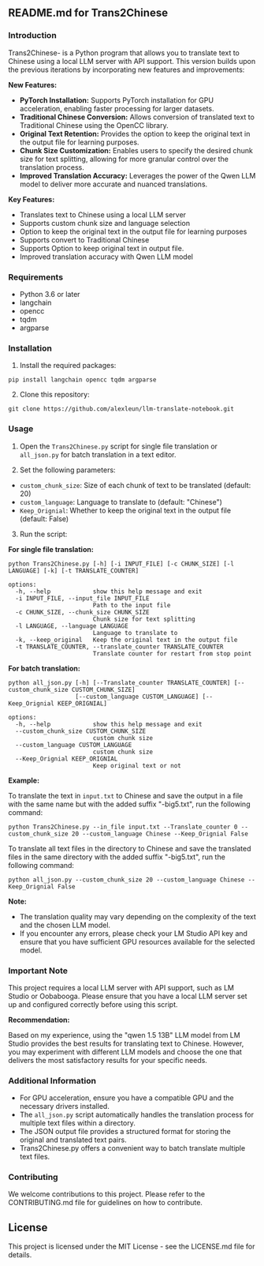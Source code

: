 ## README.md for Trans2Chinese

### Introduction

Trans2Chinese- is a Python program that allows you to translate text to Chinese using a local LLM server with API support. This version builds upon the previous iterations by incorporating new features and improvements:

**New Features:**

* **PyTorch Installation:** Supports PyTorch installation for GPU acceleration, enabling faster processing for larger datasets.
* **Traditional Chinese Conversion:** Allows conversion of translated text to Traditional Chinese using the OpenCC library.
* **Original Text Retention:** Provides the option to keep the original text in the output file for learning purposes.
* **Chunk Size Customization:** Enables users to specify the desired chunk size for text splitting, allowing for more granular control over the translation process.
* **Improved Translation Accuracy:** Leverages the power of the Qwen LLM model to deliver more accurate and nuanced translations.

**Key Features:**

* Translates text to Chinese using a local LLM server
* Supports custom chunk size and language selection
* Option to keep the original text in the output file for learning purposes
* Supports convert to Traditional Chinese
* Supports Option to keep original text in output file.
* Improved translation accuracy with Qwen LLM model

### Requirements

* Python 3.6 or later
* langchain
* opencc
* tqdm
* argparse

### Installation

1. Install the required packages:

```
pip install langchain opencc tqdm argparse
```

2. Clone this repository:

```
git clone https://github.com/alexleun/llm-translate-notebook.git
```

### Usage

1. Open the `Trans2Chinese.py` script for single file translation or `all_json.py` for batch translation in a text editor.

2. Set the following parameters:

* `custom_chunk_size`: Size of each chunk of text to be translated (default: 20)
* `custom_language`: Language to translate to (default: "Chinese")
* `Keep_Orignial`: Whether to keep the original text in the output file (default: False)

3. Run the script:

**For single file translation:**

```
python Trans2Chinese.py [-h] [-i INPUT_FILE] [-c CHUNK_SIZE] [-l LANGUAGE] [-k] [-t TRANSLATE_COUNTER]

options:
  -h, --help            show this help message and exit
  -i INPUT_FILE, --input_file INPUT_FILE
                        Path to the input file
  -c CHUNK_SIZE, --chunk_size CHUNK_SIZE
                        Chunk size for text splitting
  -l LANGUAGE, --language LANGUAGE
                        Language to translate to
  -k, --keep_original   Keep the original text in the output file
  -t TRANSLATE_COUNTER, --translate_counter TRANSLATE_COUNTER
                        Translate counter for restart from stop point
```

**For batch translation:**

```
python all_json.py [-h] [--Translate_counter TRANSLATE_COUNTER] [--custom_chunk_size CUSTOM_CHUNK_SIZE]
                   [--custom_language CUSTOM_LANGUAGE] [--Keep_Orignial KEEP_ORIGNIAL]

options:
  -h, --help            show this help message and exit
  --custom_chunk_size CUSTOM_CHUNK_SIZE
                        custom chunk size
  --custom_language CUSTOM_LANGUAGE
                        custom chunk size
  --Keep_Orignial KEEP_ORIGNIAL
                        Keep original text or not
```

**Example:**

To translate the text in `input.txt` to Chinese and save the output in a file with the same name but with the added suffix "-big5.txt", run the following command:

```
python Trans2Chinese.py --in_file input.txt --Translate_counter 0 --custom_chunk_size 20 --custom_language Chinese --Keep_Orignial False
```

To translate all text files in the directory to Chinese and save the translated files in the same directory with the added suffix "-big5.txt", run the following command:

```
python all_json.py --custom_chunk_size 20 --custom_language Chinese --Keep_Orignial False
```

**Note:**

* The translation quality may vary depending on the complexity of the text and the chosen LLM model.
* If you encounter any errors, please check your LM Studio API key and ensure that you have sufficient GPU resources available for the selected model.



### Important Note

This project requires a local LLM server with API support, such as LM Studio or Oobabooga. Please ensure that you have a local LLM server set up and configured correctly before using this script.

**Recommendation:**

Based on my experience, using the "qwen 1.5 13B" LLM model from LM Studio provides the best results for translating text to Chinese. However, you may experiment with different LLM models and choose the one that delivers the most satisfactory results for your specific needs.

### Additional Information

* For GPU acceleration, ensure you have a compatible GPU and the necessary drivers installed.
* The `all_json.py` script automatically handles the translation process for multiple text files within a directory.
* The JSON output file provides a structured format for storing the original and translated text pairs.
* Trans2Chinese.py offers a convenient way to batch translate multiple text files.

### Contributing

We welcome contributions to this project. Please refer to the CONTRIBUTING.md file for guidelines on how to contribute.

## License

This project is licensed under the MIT License - see the LICENSE.md file for details.